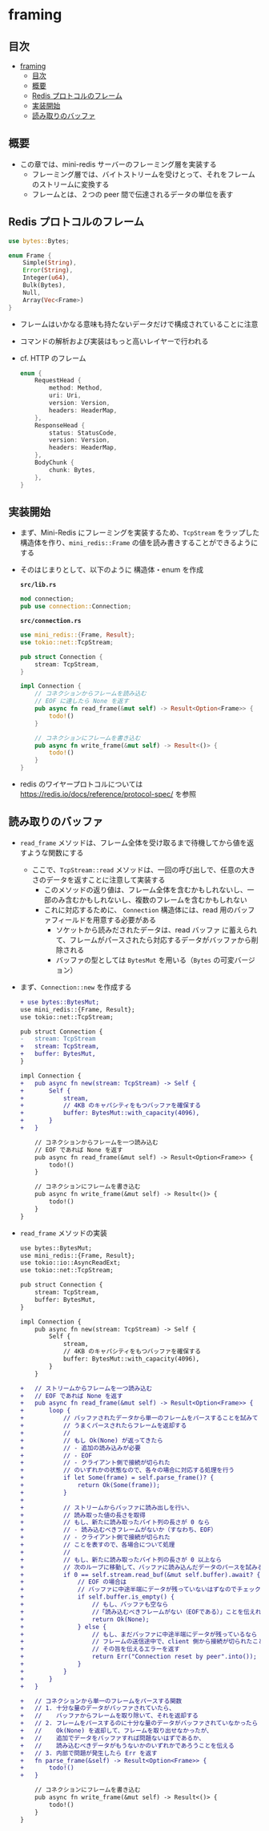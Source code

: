 # framing

## 目次

- [framing](#framing)
  - [目次](#目次)
  - [概要](#概要)
  - [Redis プロトコルのフレーム](#redis-プロトコルのフレーム)
  - [実装開始](#実装開始)
  - [読み取りのバッファ](#読み取りのバッファ)

## 概要

- この章では、mini-redis サーバーのフレーミング層を実装する
  - フレーミング層では、バイトストリームを受けとって、それをフレームのストリームに変換する
  - フレームとは、２つの peer 間で伝達されるデータの単位を表す

## Redis プロトコルのフレーム

```rust
use bytes::Bytes;

enum Frame {
    Simple(String),
    Error(String),
    Integer(u64),
    Bulk(Bytes),
    Null,
    Array(Vec<Frame>)
}
```

- フレームはいかなる意味も持たないデータだけで構成されていることに注意
- コマンドの解析および実装はもっと高いレイヤーで行われる

- cf. HTTP のフレーム

  ```rust
  enum {
      RequestHead {
          method: Method,
          uri: Uri,
          version: Version,
          headers: HeaderMap,
      },
      ResponseHead {
          status: StatusCode,
          version: Version,
          headers: HeaderMap,
      },
      BodyChunk {
          chunk: Bytes,
      },
  }
  ```

## 実装開始

- まず、Mini-Redis にフレーミングを実装するため、`TcpStream` をラップした構造体を作り、`mini_redis::Frame` の値を読み書きすることができるようにする

- そのはじまりとして、以下のように 構造体・enum を作成

  **`src/lib.rs`**

  ```rust
  mod connection;
  pub use connection::Connection;
  ```

  **`src/connection.rs`**

  ```rust
  use mini_redis::{Frame, Result};
  use tokio::net::TcpStream;

  pub struct Connection {
      stream: TcpStream,
  }

  impl Connection {
      // コネクションからフレームを読み込む
      // EOF に達したら None を返す
      pub async fn read_frame(&mut self) -> Result<Option<Frame>> {
          todo!()
      }

      // コネクションにフレームを書き込む
      pub async fn write_frame(&mut self) -> Result<()> {
          todo!()
      }
  }
  ```

- redis のワイヤープロトコルについては <https://redis.io/docs/reference/protocol-spec/> を参照

## 読み取りのバッファ

- `read_frame` メソッドは、フレーム全体を受け取るまで待機してから値を返すような関数にする
  - ここで、`TcpStream::read` メソッドは、一回の呼び出しで、任意の大きさのデータを返すことに注意して実装する
    - このメソッドの返り値は、フレーム全体を含むかもしれないし、一部のみ含むかもしれないし、複数のフレームを含むかもしれない
    - これに対応するために、 `Connection` 構造体には、read 用のバッファフィールドを用意する必要がある
      - ソケットから読みだされたデータは、read バッファ に蓄えられて、フレームがパースされたら対応するデータがバッファから削除される
      - バッファの型としては `BytesMut` を用いる（`Bytes` の可変バージョン）

- まず、`Connection::new` を作成する

  ```diff
  + use bytes::BytesMut;
  use mini_redis::{Frame, Result};
  use tokio::net::TcpStream;

  pub struct Connection {
  -   stream: TcpStream
  +   stream: TcpStream,
  +   buffer: BytesMut,
  }

  impl Connection {
  +   pub async fn new(stream: TcpStream) -> Self {
  +       Self {
  +           stream,
  +           // 4KB のキャパシティをもつバッファを確保する
  +           buffer: BytesMut::with_capacity(4096),
  +       }
  +   }

      // コネクションからフレームを一つ読み込む
      // EOF であれば None を返す
      pub async fn read_frame(&mut self) -> Result<Option<Frame>> {
          todo!()
      }

      // コネクションにフレームを書き込む
      pub async fn write_frame(&mut self) -> Result<()> {
          todo!()
      }
  }
  ```

- `read_frame` メソッドの実装

  ```diff
  use bytes::BytesMut;
  use mini_redis::{Frame, Result};
  use tokio::io::AsyncReadExt;
  use tokio::net::TcpStream;

  pub struct Connection {
      stream: TcpStream,
      buffer: BytesMut,
  }

  impl Connection {
      pub async fn new(stream: TcpStream) -> Self {
          Self {
              stream,
              // 4KB のキャパシティをもつバッファを確保する
              buffer: BytesMut::with_capacity(4096),
          }
      }

  +   // ストリームからフレームを一つ読み込む
  +   // EOF であれば None を返す
  +   pub async fn read_frame(&mut self) -> Result<Option<Frame>> {
  +       loop {
  +           // バッファされたデータから単一のフレームをパースすることを試みて
  +           // うまくパースされたらフレームを返却する
  +           // 
  +           // もし Ok(None) が返ってきたら
  +           // - 追加の読み込みが必要
  +           // - EOF
  +           // - クライアント側で接続が切られた
  +           // のいずれかの状態なので、各々の場合に対応する処理を行う
  +           if let Some(frame) = self.parse_frame()? {
  +               return Ok(Some(frame));
  +           }
  + 
  +           // ストリームからバッファに読み出しを行い、
  +           // 読み取った値の長さを取得
  +           // もし、新たに読み取ったバイト列の長さが 0 なら
  +           // - 読み込むべきフレームがないか（すなわち、EOF）
  +           // - クライアント側で接続が切られた
  +           // ことを表すので、各場合について処理
  +           //
  +           // もし、新たに読み取ったバイト列の長さが 0 以上なら
  +           // 次のループに移動して、バッファに読み込んだデータのパースを試みる
  +           if 0 == self.stream.read_buf(&mut self.buffer).await? {
  +               // EOF の場合は
  +               // バッファに中途半端にデータが残っていないはずなのでチェックする
  +               if self.buffer.is_empty() {
  +                   // もし、バッファも空なら
  +                   //「読み込むべきフレームがない（EOFである）」ことを伝えればよい
  +                   return Ok(None);
  +               } else {
  +                   // もし、まだバッファに中途半端にデータが残っているなら
  +                   // フレームの送信途中で、client 側から接続が切られたことを表す
  +                   // その旨を伝えるエラーを返す
  +                   return Err("Connection reset by peer".into());
  +               }
  +           }
  +       }
  +   }

  +   // コネクションから単一のフレームをパースする関数
  +   // 1. 十分な量のデータがバッファされていたら、
  +   //    バッファからフレームを取り除いて、それを返却する
  +   // 2. フレームをパースするのに十分な量のデータがバッファされていなかったら
  +   //    Ok(None) を返却して、フレームを取り出せなかったが、
  +   //    追加でデータをバッファすれば問題ないはずであるか、
  +   //    読み込むべきデータがもうないかのいずれかであろうことを伝える
  +   // 3. 内部で問題が発生したら Err を返す
  +   fn parse_frame(&self) -> Result<Option<Frame>> {
  +       todo!()
  +   }

      // コネクションにフレームを書き込む
      pub async fn write_frame(&mut self) -> Result<()> {
          todo!()
      }
  }
  ```
